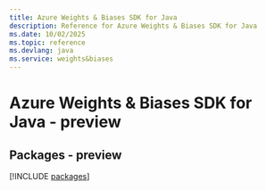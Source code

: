 ```yaml
---
title: Azure Weights & Biases SDK for Java
description: Reference for Azure Weights & Biases SDK for Java
ms.date: 10/02/2025
ms.topic: reference
ms.devlang: java
ms.service: weights&biases
---
```

# Azure Weights & Biases SDK for Java - preview
## Packages - preview
[!INCLUDE [packages](weights-&-biases-index.md)]